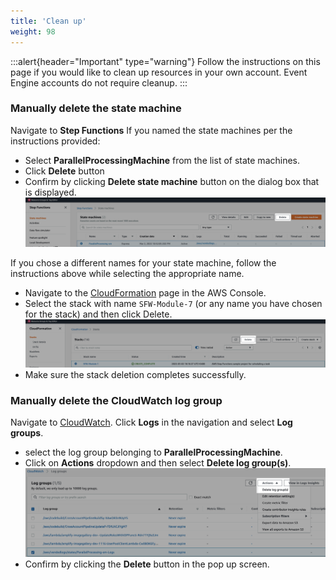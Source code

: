 ```yaml
---
title: 'Clean up'
weight: 98
---
```


:::alert{header="Important" type="warning"}
Follow the instructions on this page if you would like to clean up resources in your own account. Event Engine accounts do not require cleanup.
:::

### Manually delete the state machine

Navigate to **Step Functions**
If you named the state machines per the instructions provided:

- Select **ParallelProcessingMachine** from the list of state machines.
- Click **Delete** button
- Confirm by clicking **Delete state machine** button on the dialog box that is displayed.
  ![Statemachine delete](/static/img/module-7/manual-delete-sm.png)

If you chose a different names for your state machine, follow the instructions above while selecting the appropriate name.

- Navigate to the [CloudFormation](https://console.aws.amazon.com/cloudformation/home) page in the AWS Console.
- Select the stack with name `SFW-Module-7` (or any name you have chosen for the stack) and then click Delete.
  ![CloudFormation delete](/static/img/setup/setup-cloudformation-delete.png)
- Make sure the stack deletion completes successfully.

### Manually delete the CloudWatch log group

Navigate to [CloudWatch](https://console.aws.amazon.com/cloudwatch/home). Click **Logs** in the navigation and select **Log groups**.

- select the log group belonging to **ParallelProcessingMachine**.
- Click on **Actions** dropdown and then select **Delete log group(s)**.
  ![Cloudwatch loggroup delete](/static/img/module-7/cloudwatch-cleanup.png)
- Confirm by clicking the **Delete** button in the pop up screen.
